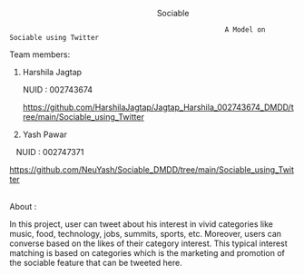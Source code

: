                                                                   Sociable
                                                                  
                                                         A Model on Sociable using Twitter

Team members: 

1. Harshila Jagtap


   NUID : 002743674
   
   
   https://github.com/HarshilaJagtap/Jagtap_Harshila_002743674_DMDD/tree/main/Sociable_using_Twitter
   
   

2. Yash Pawar



   NUID : 002747371
   
   
   
   https://github.com/NeuYash/Sociable_DMDD/tree/main/Sociable_using_Twitter
   

            
 About : 
 
 
In this project, user can tweet about his interest in vivid categories like music, food, technology, jobs, summits, sports, etc. Moreover, users can converse based on the likes of their category interest.  This typical interest matching is based on categories which is the marketing and promotion of the sociable feature that can be tweeted here.
